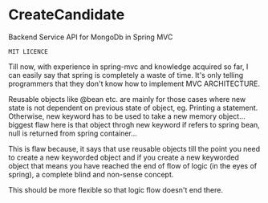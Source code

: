 # CreateCandidate
 Backend Service API for MongoDb in Spring MVC


    MIT LICENCE


Till now, with experience in spring-mvc and knowledge acquired so far, I can easily say that spring is completely a waste of time.
It's only telling programmers that they don't know how to implement MVC ARCHITECTURE.

Reusable objects like @bean etc. are mainly for those cases where new state is not dependent on previous state of object, eg. Printing a statement.
Otherwise, new keyword has to be used to take a new memory object... biggest flaw here is that object throgh new keyword if refers to spring bean, null is returned from spring container...

This is flaw because, it says that use reusable objects till the point you need to create a new keyworded object and if you create a new keyworded object that means you have reached the end of flow of logic (in the eyes of spring), a complete blind and non-sense concept. 

This should be more flexible so that logic flow doesn't end there.

